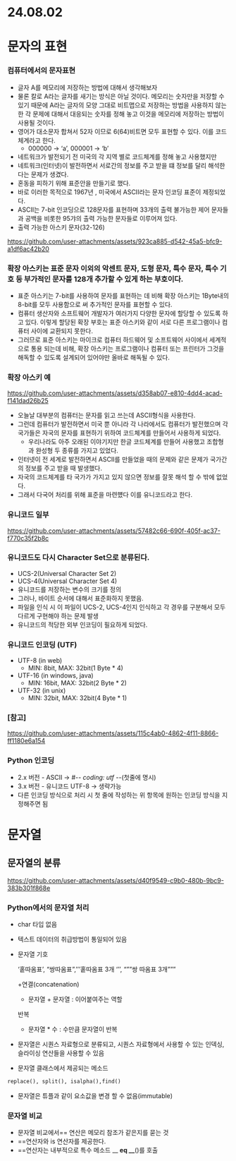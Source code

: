 # 24.08.02

# 문자의 표현

### 컴퓨터에서의 문자표현

- 글자 A를 메모리에 저장하는 방법에 대해서 생각해보자
- 물론 칼로 A라는 글자를 새기는 방식은 아닐 것이다. 메모리는 숫자만을 저장할 수 있기 때문에 A라는 글자의 모양 그대로 비트맵으로 저장하는 방법을 사용하지 않는 한 각 문제에 대해서 대응되는 숫자를 정해 놓고 이것을 메모리에 저장하는 방법이 사용될 것이다.
- 영어가 대소문자 합쳐서 52자 이므로 6(64)비트면 모두 표현할 수 있다. 이를 코드체계라고 한다.
    - 000000 → ‘a’, 000001 → ‘b’
- 네트워크가 발전되기 전 미국의 각 지역 별로 코드체계를 정해 놓고 사용했지만
- 네트워크(인터넷)이 발전하면서 서로간의 정보를 주고 받을 떄 정보를 달리 해석한다는 문제가 생겼다.
- 혼동을 피하기 위해 표준안을 만들기로 했다.
- 바로 이러한 목적으로 1967년 , 미국에서 ASCII라는 문자 인코딩 표준이 제정되었다.
- ASCII는 7-bit 인코딩으로 128문자를 표현하며 33개의 출력 불가능한 제어 문자들과 공백을 비롯한 95갸의 출력 가능한 문자들로 이루어져 있다.
- 출력 가능한 아스키 문자(32-126)

https://github.com/user-attachments/assets/923ca885-d542-45a5-bfc9-a1df6ac42b20

### 확장 아스키는 표준 문자 이외의 악센트 문자, 도형 문자, 특수 문자, 특수 기호 등 부가적인 문자를 128개 추가할 수 있게 하는 부호이다.

- 표준 아스키는 7-bit를 사용하여 문자를 표현하는 데 비해 확장 아스키는 1Byte내의 8-bit를 모두 사용함으로 써 추가적인 문자를 표현할 수 있다.
- 컴퓨터 생산자와 소프트웨어 개발자가 여러가지 다양한 문자에 할당할 수 있도록 하고 있다. 이렇게 할당된 확장 부호는 표준 아스키와 같이 서로 다른 프로그램이나 컴퓨터 사이에 교환되지 못한다.
- 그러므로 표준 아스키는 마이크로 컴퓨터 하드웨어 및 소프트웨어 사이에서 세계적으로 통용 되는데 비해, 확장 아스키는 프로그램이나 컴퓨터 또는 프린터가 그것을 해독할 수 있도록 설계되어 있어야만 올바로 해독될 수 있다.

### 확장 아스키 예

https://github.com/user-attachments/assets/d358ab07-e810-4dd4-acad-f141dad26b25

- 오늘날 대부분의 컴퓨터는 문자를 읽고 쓰는데 ASCII형식을 사용한다.
- 그런데 컴퓨터가 발전하면서 미국 뿐 아니라 각 나라에서도 컴퓨터가 발전했으며 각 국가들은 자국의 문자를 표현하기 위하여 코드체계를 만들어서 사용하게 되었다.
    - 우리나라도 아주 오래된 이야기지만 한글 코드체계를 만들어 사용했고 조합형과 완성형 두 종류를 가지고 있었다.
- 인터넷이 전 세계로 발전하면서 ASCII를 만들었을 때의 문제와 같은 문제가 국가간의 정보를 주고 받을 때 발생했다.
- 자국의 코드체계를 타 국가가 가지고 있지 않으면 정보를 잘못 해석 할 수 밖에 없었다.
- 그래서 다국어 처리를 위해 표준을 마련헀다 이를 유니코드라고 한다.

### 유니코드 일부

https://github.com/user-attachments/assets/57482c66-690f-405f-ac37-f770c35f2b8c

### 유니코드도 다시 Character Set으로 분류된다.

- UCS-2(Universal Character Set 2)
- UCS-4(Universal Character Set 4)
- 유니코드를 저장하는 변수의 크기를 정의
- 그러나, 바이트 순서에 대해서 표준화하지 못했음.
- 파일을 인식 시 이 파일이 UCS-2, UCS-4인지 인식하고 각 경우를 구분해서 모두 다르게 구현해야 하는 문제 발생
- 유니코드의 적당한 외부 인코딩이 필요하게 되었다.

### 유니코드 인코딩 (UTF)

- UTF-8 (in web)
    - MIN: 8bit, MAX: 32bit(1 Byte * 4)
- UTF-16 (in windows, java)
    - MIN: 16bit, MAX: 32bit(2 Byte * 2)
- UTF-32 (in unix)
    - MIN: 32bit, MAX: 32bit(4 Byte * 1)

### [참고]

https://github.com/user-attachments/assets/115c4ab0-4862-4f11-8866-ff1180e6a154

### Python 인코딩

- 2.x 버전 - ASCII → #-*- coding: utf -*-(첫줄에 명시)
- 3.x 버전 - 유니코드 UTF-8 → 생략가능
- 다른 인코딩 방식으로 처리 시 첫 줄에 작성하는 위 항목에 원하는 인코딩 방식을 지정해주면 됨

# 문자열

## 문자열의 분류

https://github.com/user-attachments/assets/d40f9549-c9b0-480b-9bc9-383b301f868e

### Python에서의 문자열 처리

- char 타입 없음
- 텍스트 데이터의 취급방법이 통일되어 있음

- 문자열 기호
    
    ‘홑따옴표’, “쌍따옴표”,’’’홑따옴표 3개 ‘’’, “””쌍 따옴표 3개”””
    
    +연결(concatenation)
    
    - 문자열 + 문자열 : 이어붙여주는 역할
    
    반복
    
    - 문자열 * 수 : 수만큼 문자열이 반복
- 문자열은 시퀀스 자료형으로 분류되고, 시퀀스 자료형에서 사용할 수 있는 인덱싱, 슬라이싱 연산들을 사용할 수 있음
- 문자열 클래스에서 제공되는 메소드

```python
replace(), split(), isalpha(),find()
```

- 문자열은 튜플과 같이 요소값을 변경 할 수 없음(immutable)

### 문자열 비교

- 문자열 비교에서== 연산은 메모리 참조가 같은지를 묻는 것
- ==연산자와 is 연산자를 제공한다.
- ==연산자는 내부적으로 특수 메소드 __ **eq __**()를 호출